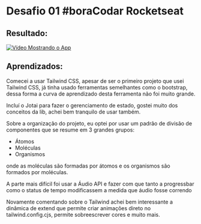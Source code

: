 # Desafio 01 #boraCodar Rocketseat

## Resultado:

[![Vídeo Mostrando o App](https://img.youtube.com/vi/r9RzkD72cIs/0.jpg)](https://www.youtube.com/watch?v=r9RzkD72cIs)

## Aprendizados:

Comecei a usar Tailwind CSS, apesar de ser o primeiro projeto que usei Tailwind CSS, já tinha usado ferramentas semelhantes como o bootstrap, dessa forma a curva de aprendizado desta ferramenta não foi muito grande.

Incluí o Jotai para fazer o gerenciamento de estado, gostei muito dos conceitos da lib, achei bem tranquilo de usar também.

Sobre a organização do projeto, eu optei por usar um padrão de divisão de componentes que se resume em 3 grandes grupos:

- Átomos
- Moléculas
- Organismos

onde as moléculas são formadas por átomos e os organismos são formados por moléculas.

A parte mais difícil foi usar a Áudio API e fazer com que tanto a progressbar como o status de tempo modificassem a medida que áudio fosse correndo

Novamente comentando sobre o Tailwind achei bem interessante a dinâmica de extend que permite criar animações direto no tailwind.config.cjs, permite sobreescrever cores e muito mais.
